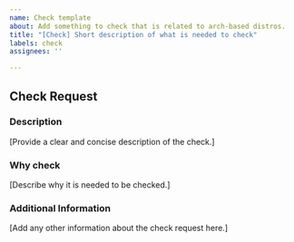 ```yaml
---
name: Check template
about: Add something to check that is related to arch-based distros.
title: "[Check] Short description of what is needed to check"
labels: check
assignees: ''

---
```


## Check Request

### Description

[Provide a clear and concise description of the check.]

### Why check

[Describe why it is needed to be checked.]

### Additional Information

[Add any other information about the check request here.]
